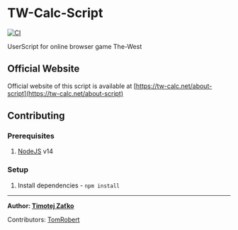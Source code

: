 # TW-Calc-Script

[![CI](https://github.com/The-West-Scripts/TW-Calc-Script/workflows/CI/badge.svg?branch=v2)](https://github.com/The-West-Scripts/TW-Calc-Script/actions?query=workflow%3ACI)

UserScript for online browser game The-West

## Official Website

Official website of this script is available at [https://tw-calc.net/about-script](https://tw-calc.net/about-script)

## Contributing

### Prerequisites

1. [NodeJS](https://nodejs.org/en/) v14

### Setup

1. Install dependencies - `npm install`

---

**Author: [Timotej Zaťko](https://github.com/timzatko)**

Contributors: [TomRobert](https://github.com/TomRobert)
